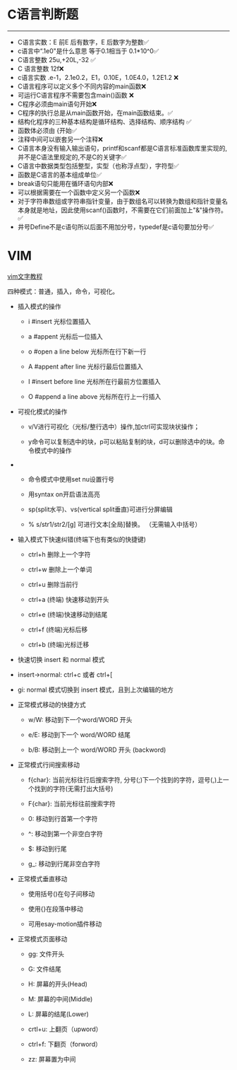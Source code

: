 # C语言判断题

------

- C语言实数：E 前E 后有数字，E 后数字为整数✅
- c语言中“.1e0"是什么意思 等于0.1相当于 0.1*10^0✅
- C语言整数 25u,+20L,-32 ✅
- C 语言整数 12f❌
- c语言实数 .e-1，2.1e0.2，E1，0.10E，1.0E4.0，1.2E1.2 ❌
- C语言程序可以定义多个不同内容的main函数❌
- 可运行C语言程序不需要包含main()函数 ❌
- C程序必须由main语句开始❌
- C程序的执行总是从main函数开始，在main函数结束。✅
- 结构化程序的三种基本结构是循环结构、选择结构、顺序结构 ✅
- 函数体必须由 {开始✅
- 注释中间可以嵌套另一个注释❌
- C语言本身没有输入输出语句，printf和scanf都是C语言标准函数库里实现的,并不是C语法里规定的,不是C的关键字✅
- C语言中数据类型包括整型，实型（也称浮点型），字符型✅
- 函数是C语言的基本组成单位✅
- break语句只能用在循环语句内部❌
- 可以根据需要在一个函数中定义另一个函数❌
- 对于字符串数组或字符串指针变量，由于数组名可以转换为数组和指针变量名本身就是地址，因此使用scanf()函数时，不需要在它们前面加上"&"操作符。✅
- 井号Define不是c语句所以后面不用加分号，typedef是c语句要加分号✅

# VIM

[vim文字教程](https://www.tuyrk.cn/imooc/1129-vim/)

四种模式：普通，插入，命令，可视化。



- 插入模式的操作

  - i #insert 光标位置插入

  - a #appent 光标后一位插入

  - o #open a line below 光标所在行下新一行

  - A #appent after line 光标行最后位置插入

  - I #insert before line 光标所在行最前方位置插入

  - O #append a line above 光标所在行上一行插入



- 可视化模式的操作

  - v/V进行可视化（光标/整行选中）操作,加ctrl可实现块状操作；

  - y命令可以复制选中的块，p可以粘贴复制的块，d可以删除选中的块。命令模式中的操作





- - 命令模式中使用set nu设置行号

  - 用syntax on开启语法高亮

  - sp(split水平)、vs(vertical split垂直)可进行分屏编辑

  - % s/str1/str2/[g] 可进行文本[全局]替换。 （无需输入中括号）



- 输入模式下快速纠错(终端下也有类似的快捷键)

  - ctrl+h 删除上一个字符

  - ctrl+w 删除上一个单词

  - ctrl+u 删除当前行

  - ctrl+a (终端) 快速移动到开头

  - ctrl+e (终端)快速移动到结尾

  - ctrl+f (终端)光标后移

  - ctrl+b (终端)光标迁移



-  快速切换 insert 和 normal 模式

  - insert->normal: ctrl+c 或者 ctrl+[

  - gi: normal 模式切换到 insert 模式，且到上次编辑的地方



- 正常模式移动的快捷方式

  - w/W: 移动到下一个word/WORD 开头

  - e/E: 移动到下一个 word/WORD 结尾

  - b/B: 移动到上一个 word/WORD 开头 (backword)

  

- 正常模式行间搜索移动

  - f{char}: 当前光标往行后搜索字符, 分号(;)下一个找到的字符，逗号(,)上一个找到的字符(无需打出大括号)

  - F{char}: 当前光标往前搜索字符

  - 0: 移动到行首第一个字符

  - ^: 移动到第一个非空白字符

  - $: 移动到行尾

  - g_: 移动到行尾非空白字符



- 正常模式垂直移动

  - 使用括号()在句子间移动

  - 使用{}在段落中移动

  - 可用esay-motion插件移动



- 正常模式页面移动

  - gg: 文件开头

  - G: 文件结尾

  - H: 屏幕的开头(Head)

  - M: 屏幕的中间(Middle)

  - L: 屏幕的结尾(Lower)

  - crtl+u: 上翻页（upword）

  - ctrl+f: 下翻页（forword）

  - zz: 屏幕置为中间
